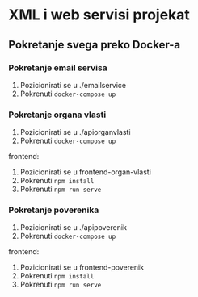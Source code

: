 # XML i web servisi projekat

## Pokretanje svega preko Docker-a

### Pokretanje email servisa

1. Pozicionirati se u ./emailservice
2. Pokrenuti `docker-compose up`

### Pokretanje organa vlasti

1. Pozicionirati se u ./apiorganvlasti
2. Pokrenuti `docker-compose up`

frontend:
1. Pozicionirati se u frontend-organ-vlasti
2. Pokrenuti `npm install`
3. Pokrenuti `npm run serve`

### Pokretanje poverenika

1. Pozicionirati se u ./apipoverenik
2. Pokrenuti `docker-compose up`

frontend:
1. Pozicionirati se u frontend-poverenik
2. Pokrenuti `npm install`
3. Pokrenuti `npm run serve`
